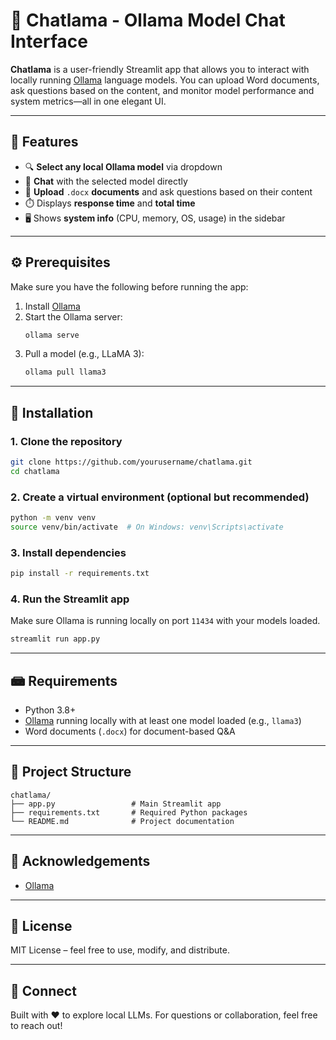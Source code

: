 
# 🦩 Chatlama - Ollama Model Chat Interface

**Chatlama** is a user-friendly Streamlit app that allows you to interact with locally running [Ollama](https://ollama.com/) language models. You can upload Word documents, ask questions based on the content, and monitor model performance and system metrics—all in one elegant UI.

---

## 🚀 Features

- 🔍 **Select any local Ollama model** via dropdown  
- 💬 **Chat** with the selected model directly  
- 📄 **Upload** `.docx` **documents** and ask questions based on their content  
- ⏱️ Displays **response time** and **total time**  
- 🖥️ Shows **system info** (CPU, memory, OS, usage) in the sidebar  

---

## ⚙️ Prerequisites

Make sure you have the following before running the app:

1. Install [Ollama](https://ollama.com/download)
2. Start the Ollama server:
   ```bash
   ollama serve
   ```
3. Pull a model (e.g., LLaMA 3):
   ```bash
   ollama pull llama3
   ```

---

## 💪 Installation

### 1. Clone the repository

```bash
git clone https://github.com/yourusername/chatlama.git
cd chatlama
```

### 2. Create a virtual environment (optional but recommended)

```bash
python -m venv venv
source venv/bin/activate  # On Windows: venv\Scripts\activate
```

### 3. Install dependencies

```bash
pip install -r requirements.txt
```

### 4. Run the Streamlit app

Make sure Ollama is running locally on port `11434` with your models loaded.

```bash
streamlit run app.py
```

---

## 📾 Requirements

- Python 3.8+
- [Ollama](https://ollama.com/) running locally with at least one model loaded (e.g., `llama3`)
- Word documents (`.docx`) for document-based Q&A




---

## 📁 Project Structure

```
chatlama/
├── app.py                 # Main Streamlit app
├── requirements.txt       # Required Python packages
└── README.md              # Project documentation
```

---

## 🙌 Acknowledgements

- [Ollama](https://ollama.com/)

---

## 📜 License

MIT License – feel free to use, modify, and distribute.

---

## 🔗 Connect

Built with ❤️ to explore local LLMs. For questions or collaboration, feel free to reach out!

